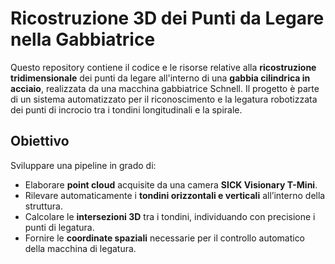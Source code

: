 # Ricostruzione 3D dei Punti da Legare nella Gabbiatrice

Questo repository contiene il codice e le risorse relative alla **ricostruzione tridimensionale** dei punti da legare all'interno di una **gabbia cilindrica in acciaio**, realizzata da una macchina gabbiatrice Schnell. Il progetto è parte di un sistema automatizzato per il riconoscimento e la legatura robotizzata dei punti di incrocio tra i tondini longitudinali e la spirale.

## Obiettivo

Sviluppare una pipeline in grado di:

- Elaborare **point cloud** acquisite da una camera **SICK Visionary T-Mini**.
- Rilevare automaticamente i **tondini orizzontali e verticali** all’interno della struttura.
- Calcolare le **intersezioni 3D** tra i tondini, individuando con precisione i punti di legatura.
- Fornire le **coordinate spaziali** necessarie per il controllo automatico della macchina di legatura.
